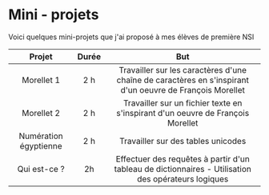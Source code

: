 # Mini - projets

Voici quelques mini-projets que j'ai proposé à mes élèves de première NSI




|Projet|Durée|But|
|:--:|:--:|:--:|
|Morellet 1| 2 h | Travailler sur les caractères d'une chaîne de caractères en s'inspirant d'un oeuvre de François Morellet|
|Morellet 2| 2 h | Travailler sur un fichier texte en s'inspirant d'un oeuvre de François Morellet|
|Numération égyptienne| 2 h | Travailler sur des tables unicodes|
|Qui est-ce ?| 2h | Effectuer des requêtes à partir d'un tableau de dictionnaires - Utilisation des opérateurs logiques|

